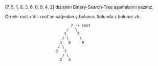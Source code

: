 [7, 5, 1, 8, 3, 6, 0, 9, 4, 2] dizisinin Binary-Search-Tree aşamalarını yazınız.

Örnek: root x'dir. root'un sağından y bulunur. Solunda z bulunur vb.

                                  7 -> root
                                /   \
                               5     8
                              / \     \
                             1   6     9
                            / \
                           0   3
                              / \
                             2   4